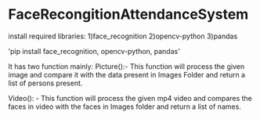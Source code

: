 # FaceRecongitionAttendanceSystem

install required libraries:
1)face_recognition
2)opencv-python
3)pandas

'pip install face_recognition, opencv-python, pandas'

It has two function mainly:
Picture():- This function will process the given image and compare it with the data present in Images Folder and return a list of persons present.

Video(): - This function will process the given mp4 video and compares the faces in video with the faces in Images folder and return a list of names.

